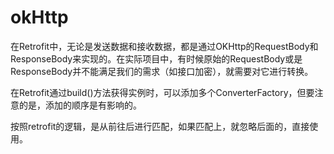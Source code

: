 #  okHttp

在Retrofit中，无论是发送数据和接收数据，都是通过OKHttp的RequestBody和ResponseBody来实现的。在实际项目中，有时候原始的RequestBody或是ResponseBody并不能满足我们的需求（如接口加密），就需要对它进行转换。

在Retrofit通过build()方法获得实例时，可以添加多个ConverterFactory，但要注意的是，添加的顺序是有影响的。

按照retrofit的逻辑，是从前往后进行匹配，如果匹配上，就忽略后面的，直接使用。

